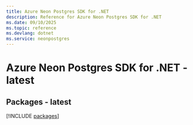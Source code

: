 ```yaml
---
title: Azure Neon Postgres SDK for .NET
description: Reference for Azure Neon Postgres SDK for .NET
ms.date: 09/10/2025
ms.topic: reference
ms.devlang: dotnet
ms.service: neonpostgres
---
```

# Azure Neon Postgres SDK for .NET - latest
## Packages - latest
[!INCLUDE [packages](neon-postgres-index.md)]